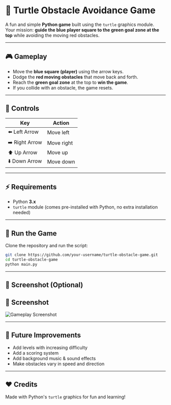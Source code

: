 # 🐢 Turtle Obstacle Avoidance Game  

A fun and simple **Python game** built using the `turtle` graphics module.  
Your mission: **guide the blue player square to the green goal zone at the top** while avoiding the moving red obstacles.  

---

## 🎮 Gameplay
- Move the **blue square (player)** using the arrow keys.  
- Dodge the **red moving obstacles** that move back and forth.  
- Reach the **green goal zone** at the top to **win the game**.  
- If you collide with an obstacle, the game resets.  

---

## 🎯 Controls
| Key            | Action       |
|----------------|--------------|
| ⬅️ Left Arrow  | Move left    |
| ➡️ Right Arrow | Move right   |
| ⬆️ Up Arrow    | Move up      |
| ⬇️ Down Arrow  | Move down    |

---

## ⚡ Requirements
- Python **3.x**
- `turtle` module (comes pre-installed with Python, no extra installation needed)

---

## 🚀 Run the Game
Clone the repository and run the script:  

```bash
git clone https://github.com/your-username/turtle-obstacle-game.git
cd turtle-obstacle-game
python main.py
```

---

## 📸 Screenshot (Optional)
## 📸 Screenshot
![Gameplay Screenshot](assets/screenshot1.png) 

---

## 📝 Future Improvements
- Add levels with increasing difficulty  
- Add a scoring system  
- Add background music & sound effects  
- Make obstacles vary in speed and direction  

---

## ❤️ Credits
Made with Python's `turtle` graphics for fun and learning!  
